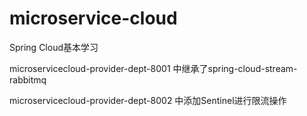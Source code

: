 # microservice-cloud
Spring Cloud基本学习

microservicecloud-provider-dept-8001 中继承了spring-cloud-stream-rabbitmq

microservicecloud-provider-dept-8002 中添加Sentinel进行限流操作

